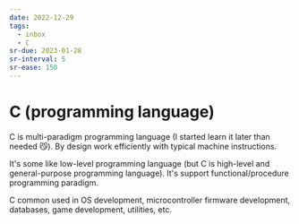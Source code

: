 ```yaml
---
date: 2022-12-29
tags:
  - inbox
  - C
sr-due: 2023-01-28
sr-interval: 5
sr-ease: 150
---
```


# C (programming language)

C is multi-paradigm programming language (I started learn it later than needed
😼). By design work efficiently with typical machine instructions.

It\'s some like low-level programming language (but C is high-level and
general-purpose programming language). It's support functional/procedure
programming paradigm.

C common used in OS development, microcontroller firmware development,
databases, game development, utilities, etc.

